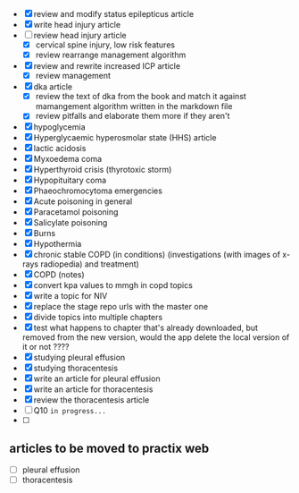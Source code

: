 - [x] review and modify status epilepticus article
- [x] write head injury article
- [ ] review head injury article
  - [x] cervical spine injury, low risk features
  - [x] review rearrange management algorithm
- [x] review and rewrite increased ICP article
  - [x] review management
- [x] dka article
  - [x] review the text of dka from the book and match it against mamangement algorithm written in the markdown file
  - [x] review pitfalls and elaborate them more if they aren't
- [x] hypoglycemia
- [x] Hyperglycaemic hyperosmolar state (HHS) article
- [x] lactic acidosis
- [x] Myxoedema coma
- [x] Hyperthyroid crisis (thyrotoxic storm)
- [x] Hypopituitary coma
- [x] Phaeochromocytoma emergencies
- [x] Acute poisoning in general
- [x] Paracetamol poisoning
- [x] Salicylate poisoning
- [x] Burns
- [x] Hypothermia
- [x] chronic stable COPD (in conditions) (investigations (with images of x-rays radiopedia) and treatment)
- [x] COPD (notes)
- [x] convert kpa values to mmgh in copd topics
- [x] write a topic for NIV
- [x] replace the stage repo urls with the master one
- [x] divide topics into multiple chapters
- [x] test what happens to chapter that's already downloaded, but removed from the new version, would the app delete the local version of it or not ????
- [x] studying pleural effusion
- [x] studying thoracentesis
- [x] write an article for pleural effusion
- [x] write an article for thoracentesis
- [x] review the thoracentesis article
- [ ] Q10 `in progress...`
- [ ]

## articles to be moved to practix web

- [ ] pleural effusion
- [ ] thoracentesis

